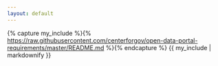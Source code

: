 ```yaml
---
layout: default
---
```


{% capture my_include %}{% https://raw.githubusercontent.com/centerforgov/open-data-portal-requirements/master/README.md %}{% endcapture %}
{{ my_include | markdownify }}

